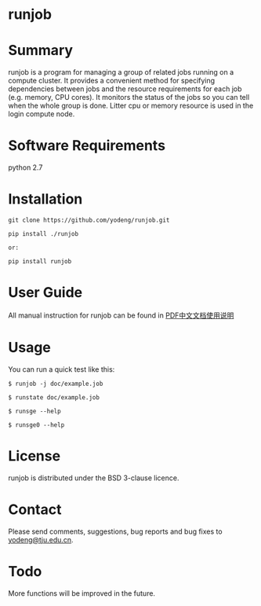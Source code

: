 runjob
========================

Summary
=======

runjob is a program for managing a group of related jobs running on a
compute cluster.  It provides a convenient method for specifying
dependencies between jobs and the resource requirements for each job
(e.g. memory, CPU cores). It monitors the status of the jobs so you
can tell when the whole group is done. Litter cpu or memory resource
is used in the login compute node.

Software Requirements
=====================

python 2.7

Installation
============

	git clone https://github.com/yodeng/runjob.git

	pip install ./runjob

	or:

	pip install runjob

User Guide
======
All manual instruction for runjob can be found in [PDF中文文档使用说明](https://github.com/yodeng/runjob/blob/master/doc/manual_instruction_for_runjob.pdf)

Usage
=====

You can run a quick test like this:

	$ runjob -j doc/example.job
    
	$ runstate doc/example.job

	$ runsge --help

	$ runsge0 --help

License
=======

runjob is distributed under the BSD 3-clause licence.  

Contact
=======

Please send comments, suggestions, bug reports and bug fixes to
yodeng@tju.edu.cn.

Todo
=======

More functions will be improved in the future.

